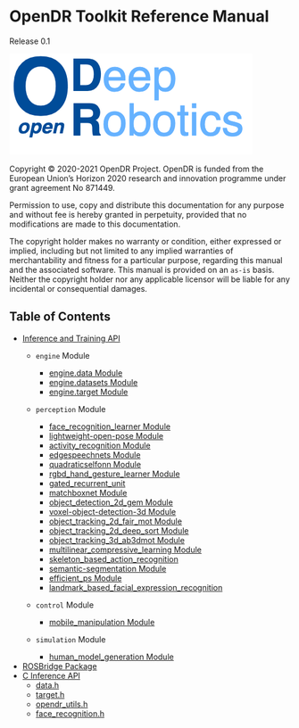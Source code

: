 # OpenDR Toolkit Reference Manual

Release 0.1

![OpenDR](images/opendr_logo.png)

Copyright &copy; 2020-2021 OpenDR Project.
OpenDR is funded from the European Union’s Horizon 2020 research and innovation programme under grant agreement No 871449.

Permission to use, copy and distribute this documentation for any purpose and without fee is hereby granted in perpetuity, provided that no modifications are made to this documentation.

The copyright holder makes no warranty or condition, either expressed or implied, including but not limited to any implied warranties of merchantability and fitness for a particular purpose, regarding this manual and the associated software.
This manual is provided on an `as-is` basis.
Neither the copyright holder nor any applicable licensor will be liable for any incidental or consequential damages.

## Table of Contents

- [Inference and Training API](inference-and-training-api.md)
    - `engine` Module
        - [engine.data Module](engine-data.md)
        - [engine.datasets Module](engine-datasets.md)
        - [engine.target Module](engine-target.md)
    - `perception` Module
        - [face_recognition_learner Module](face-recognition.md)
        - [lightweight-open-pose Module](lightweight-open-pose.md)
        - [activity_recognition Module](activity-recognition.md)
        - [edgespeechnets Module](edgespeechnets.md)
        - [quadraticselfonn Module](quadratic-selfonn.md)
        - [rgbd_hand_gesture_learner Module](rgbd_hand_gesture_learner.md)
        - [gated_recurrent_unit](gated-recurrent-unit-learner.md)
        - [matchboxnet Module](matchboxnet.md)
        - [object_detection_2d_gem Module](gem.md)
        - [voxel-object-detection-3d Module](voxel-object-detection-3d.md)
        - [object_tracking_2d_fair_mot Module](object-tracking-2d-fair-mot.md)
        - [object_tracking_2d_deep_sort Module](object-tracking-2d-deep-sort.md)
        - [object_tracking_3d_ab3dmot Module](object-tracking-3d-ab3dmot.md)
        - [multilinear_compressive_learning Module](multilinear_compressive_learning.md)
        - [skeleton_based_action_recognition](skeleton_based_action_recognition.md)
        - [semantic-segmentation Module](semantic-segmentation.md)
        - [efficient_ps Module](efficient_ps.md)
        - [landmark_based_facial_expression_recognition](landmark-based-facial-expression-recognition.md)

    - `control` Module
        - [mobile_manipulation Module](mobile-manipulation.md)
    - `simulation` Module
        - [human_model_generation Module](human_model_generation.md)
- [ROSBridge Package](rosbridge.md)
- [C Inference API](c-api.md)
    - [data.h](c-data-h.md)
    - [target.h](c-target-h.md)
    - [opendr_utils.h](c-opendr-utils-h.md)
    - [face_recognition.h](c-face-recognition-h.md)
